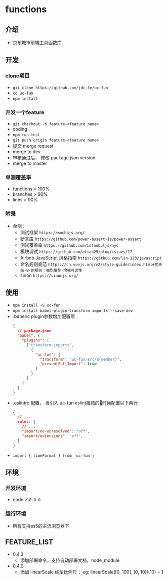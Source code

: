 # functions

## 介绍
- 京东城市前端工具函数库

## 开发
### clone项目
- `git clone https://github.com/jdc-fe/uc-fun`
- `cd uc-fun`
- `npm install`

### 开发一个feature
- `git checkout -b feature-<feature name>`
- coding
- `npm run test`
- `git push origin feature-<feature name>`
- 提交 merge request
- merge to dev
- 审核通过后， 修改 package.json version
- merge to master

### 单测覆盖率
- functions = 100%
- branches > 90%
- lines > 90%

### 附录
- 单测：
  - 测试框架 `https://mochajs.org/`
  - 断言库 `https://github.com/power-assert-js/power-assert`
  - 测试覆盖率 `https://github.com/istanbuljs/nyc`
  - 模块调试 `https://github.com/atian25/blog/issues/17 `
  - Airbnb JavaScript 风格指南 `https://github.com/lin-123/javascript `
  - 命名规则规范 `https://cn.vuejs.org/v2/style-guide/index.html#优先级-B-的规则：强烈推荐-增强可读性 `
  - sinon `https://sinonjs.org/ `


## 使用
- `npm install -S uc-fun`
- `npm install babel-plugin-transform-imports --save-dev `
-  .babelrc plugin参数增加配置项
    ```json
    {
      // package.json
      "babel": {
        "plugins": [
          ["transform-imports",
            {
              "uc-fun": {
                "transform": "uc-fun/src/${member}",
                "preventFullImport": true
              }
            }
          ]
        ]
      }
    }
    ```
- .eslintrc 配置。 当引入 uc-fun eslint报错的时候配置以下两行
    ```json
    {
      // ...
      rules: {
        // ...
        "import/no-unresolved": "off",
        "import/extensions": "off",
      }
    }
    ```
- `import { timeFormat } from 'uc-fun'; `

## 环境
### 开发环境
- node `v10.8.0`

### 运行环境
- 所有支持es5的主流浏览器下

## FEATURE_LIST
- 0.4.3
  - 添加部署命令，支持自动部署文档，node_module
- 0.4.0
  - 添加 linearScale 线型比例尺； eg: linearScale([0, 100], [0, 10])(10) = 1